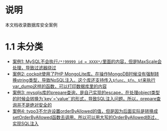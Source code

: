 # 说明

本文档收录数据库安全案例

# 1.1 未分类

* [案例1: MySQL不会执行`/*!99999 id = XXXX*/`里面的内容，但是MaxScale会处理，导致过滤器绕过](https://www.4hou.com/system/16886.html)
* [案例2: cockpit使用了PHP MongoLite库。在操作MongoDB时候没有强制转换string类型，导致NoSQL注入。这个库还支持传入`$func、$fn、$f`来执行var_dump这样的函数，可以打印数据库里的内容](https://swarm.ptsecurity.com/rce-cockpit-cms/)
* [案例3: mysqljs库的prepare查询，是自己实现的escape，在处理object类型的时候会转换为\`key\`='value'`的形式，导致SQL注入问题。所以，prepare查询并不是绝对安全的](https://flattsecurity.medium.com/finding-an-unseen-sql-injection-by-bypassing-escape-functions-in-mysqljs-mysql-90b27f6542b4)
* [案例4: typo3不允许设置orderByAllowed的值，但是因为后面实际是转换成setOrderByAllowed函数去调用，所以可以用大写的OrderByAllowed绕过，实现SQL注入](https://www.ambionics.io/blog/typo3-news-module-sqli)
